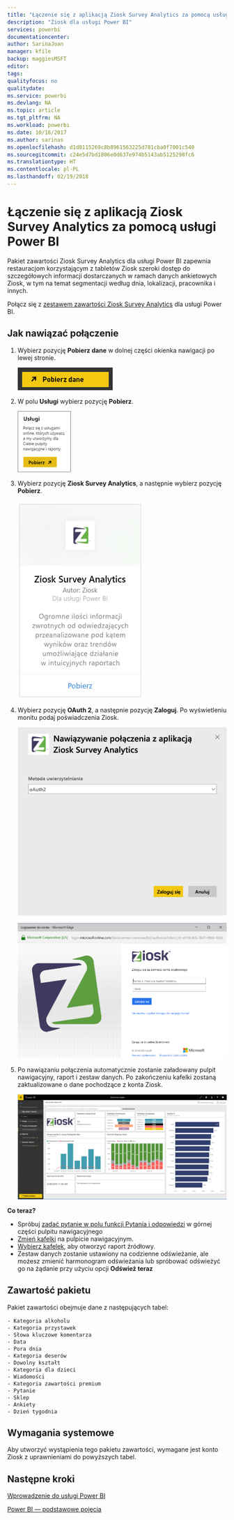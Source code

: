 ```yaml
---
title: "Łączenie się z aplikacją Ziosk Survey Analytics za pomocą usługi Power BI"
description: "Ziosk dla usługi Power BI"
services: powerbi
documentationcenter: 
author: SarinaJoan
manager: kfile
backup: maggiesMSFT
editor: 
tags: 
qualityfocus: no
qualitydate: 
ms.service: powerbi
ms.devlang: NA
ms.topic: article
ms.tgt_pltfrm: NA
ms.workload: powerbi
ms.date: 10/16/2017
ms.author: sarinas
ms.openlocfilehash: d1d8115269c8b8961563225d781cba0f7001c540
ms.sourcegitcommit: c24e5d7bd1806e0d637e974b5143ab5125298fc6
ms.translationtype: HT
ms.contentlocale: pl-PL
ms.lasthandoff: 02/19/2018
---
```

# <a name="connect-to-ziosk-survey-analytics-with-power-bi"></a>Łączenie się z aplikacją Ziosk Survey Analytics za pomocą usługi Power BI
Pakiet zawartości Ziosk Survey Analytics dla usługi Power BI zapewnia restauracjom korzystającym z tabletów Ziosk szeroki dostęp do szczegółowych informacji dostarczanych w ramach danych ankietowych Ziosk, w tym na temat segmentacji według dnia, lokalizacji, pracownika i innych.

Połącz się z [zestawem zawartości Ziosk Survey Analytics](https://app.powerbi.com/getdata/services/ziosk-survey-analytics) dla usługi Power BI.

## <a name="how-to-connect"></a>Jak nawiązać połączenie
1. Wybierz pozycję **Pobierz dane** w dolnej części okienka nawigacji po lewej stronie.  
   
    ![](media/service-connect-to-ziosk/getdata.png)
2. W polu **Usługi** wybierz pozycję **Pobierz**.  
   
    ![](media/service-connect-to-ziosk/services.png)
3. Wybierz pozycję **Ziosk Survey Analytics**, a następnie wybierz pozycję **Pobierz**.  
   
    ![](media/service-connect-to-ziosk/ziosk.png)
4. Wybierz pozycję **OAuth 2**, a następnie pozycję **Zaloguj**. Po wyświetleniu monitu podaj poświadczenia Ziosk.
   
    ![](media/service-connect-to-ziosk/creds.png)
   
    ![](media/service-connect-to-ziosk/creds2.png)
5. Po nawiązaniu połączenia automatycznie zostanie załadowany pulpit nawigacyjny, raport i zestaw danych. Po zakończeniu kafelki zostaną zaktualizowane o dane pochodzące z konta Ziosk.
   
    ![](media/service-connect-to-ziosk/dashboard.png)

**Co teraz?**

* Spróbuj [zadać pytanie w polu funkcji Pytania i odpowiedzi](power-bi-q-and-a.md) w górnej części pulpitu nawigacyjnego
* [Zmień kafelki](service-dashboard-edit-tile.md) na pulpicie nawigacyjnym.
* [Wybierz kafelek](service-dashboard-tiles.md), aby otworzyć raport źródłowy.
* Zestaw danych zostanie ustawiony na codzienne odświeżanie, ale możesz zmienić harmonogram odświeżania lub spróbować odświeżyć go na żądanie przy użyciu opcji **Odśwież teraz**

## <a name="whats-included"></a>Zawartość pakietu
Pakiet zawartości obejmuje dane z następujących tabel:  

    - Kategoria alkoholu  
    - Kategoria przystawek  
    - Słowa kluczowe komentarza  
    - Data  
    - Pora dnia  
    - Kategoria deserów  
    - Dowolny kształt  
    - Kategoria dla dzieci  
    - Wiadomości  
    - Kategoria zawartości premium  
    - Pytanie  
    - Sklep  
    - Ankiety  
    - Dzień tygodnia  


## <a name="system-requirements"></a>Wymagania systemowe
Aby utworzyć wystąpienia tego pakietu zawartości, wymagane jest konto Ziosk z uprawnieniami do powyższych tabel.

## <a name="next-steps"></a>Następne kroki
[Wprowadzenie do usługi Power BI](service-get-started.md)

[Power BI — podstawowe pojęcia](service-basic-concepts.md)

